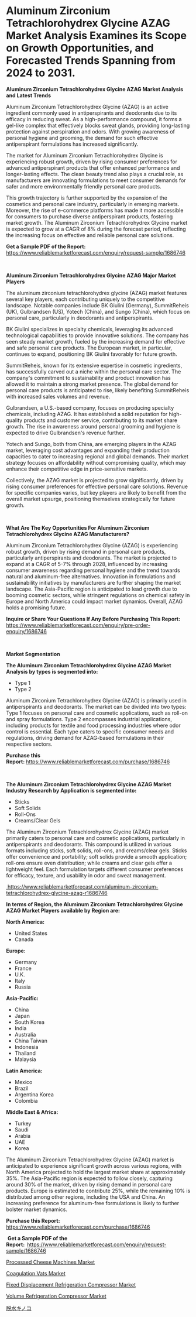 <p><h1>Aluminum Zirconium Tetrachlorohydrex Glycine AZAG Market Analysis Examines its Scope on Growth Opportunities, and Forecasted Trends Spanning from 2024 to 2031.</h1></p><p><strong>Aluminum Zirconium Tetrachlorohydrex Glycine AZAG Market Analysis and Latest Trends</strong></p>
<p><p>Aluminum Zirconium Tetrachlorohydrex Glycine (AZAG) is an active ingredient commonly used in antiperspirants and deodorants due to its efficacy in reducing sweat. As a high-performance compound, it forms a gel-like complex that effectively blocks sweat glands, providing long-lasting protection against perspiration and odors. With growing awareness of personal hygiene and grooming, the demand for such effective antiperspirant formulations has increased significantly.</p><p>The market for Aluminum Zirconium Tetrachlorohydrex Glycine is experiencing robust growth, driven by rising consumer preferences for advanced antiperspirant products that offer enhanced performance and longer-lasting effects. The clean beauty trend also plays a crucial role, as manufacturers are innovating formulations to meet consumer demands for safer and more environmentally friendly personal care products.</p><p>This growth trajectory is further supported by the expansion of the cosmetics and personal care industry, particularly in emerging markets. Moreover, the rise of e-commerce platforms has made it more accessible for consumers to purchase diverse antiperspirant products, fostering market growth. The Aluminum Zirconium Tetrachlorohydrex Glycine market is expected to grow at a CAGR of 8% during the forecast period, reflecting the increasing focus on effective and reliable personal care solutions.</p></p>
<p><strong>Get a Sample PDF of the Report:&nbsp;</strong> <a href="https://www.reliablemarketforecast.com/enquiry/request-sample/1686746?utm_campaign=1082&utm_medium=2&utm_source=Github&utm_content=ia&utm_term=16102024&utm_id=aluminum-zirconium-tetrachlorohydrex-glycine-azag">https://www.reliablemarketforecast.com/enquiry/request-sample/1686746</a></p>
<p>&nbsp;</p>
<p><strong>Aluminum Zirconium Tetrachlorohydrex Glycine AZAG Major Market Players</strong></p>
<p><p>The aluminum zirconium tetrachlorohydrex glycine (AZAG) market features several key players, each contributing uniquely to the competitive landscape. Notable companies include BK Giulini (Germany), SummitReheis (UK), Gulbrandsen (US), Yotech (China), and Sungo (China), which focus on personal care, particularly in deodorants and antiperspirants.</p><p>BK Giulini specializes in specialty chemicals, leveraging its advanced technological capabilities to provide innovative solutions. The company has seen steady market growth, fueled by the increasing demand for effective and safe personal care products. The European market, in particular, continues to expand, positioning BK Giulini favorably for future growth.</p><p>SummitReheis, known for its extensive expertise in cosmetic ingredients, has successfully carved out a niche within the personal care sector. The company's commitment to sustainability and product innovation has allowed it to maintain a strong market presence. The global demand for personal care products is anticipated to rise, likely benefiting SummitReheis with increased sales volumes and revenue.</p><p>Gulbrandsen, a U.S.-based company, focuses on producing specialty chemicals, including AZAG. It has established a solid reputation for high-quality products and customer service, contributing to its market share growth. The rise in awareness around personal grooming and hygiene is expected to drive Gulbrandsen's revenue further.</p><p>Yotech and Sungo, both from China, are emerging players in the AZAG market, leveraging cost advantages and expanding their production capacities to cater to increasing regional and global demands. Their market strategy focuses on affordability without compromising quality, which may enhance their competitive edge in price-sensitive markets.</p><p>Collectively, the AZAG market is projected to grow significantly, driven by rising consumer preferences for effective personal care solutions. Revenue for specific companies varies, but key players are likely to benefit from the overall market upsurge, positioning themselves strategically for future growth.</p></p>
<p>&nbsp;</p>
<p><strong>What Are The Key Opportunities For Aluminum Zirconium Tetrachlorohydrex Glycine AZAG Manufacturers?</strong></p>
<p><p>Aluminum Zirconium Tetrachlorohydrex Glycine (AZAG) is experiencing robust growth, driven by rising demand in personal care products, particularly antiperspirants and deodorants. The market is projected to expand at a CAGR of 5-7% through 2028, influenced by increasing consumer awareness regarding personal hygiene and the trend towards natural and aluminum-free alternatives. Innovation in formulations and sustainability initiatives by manufacturers are further shaping the market landscape. The Asia-Pacific region is anticipated to lead growth due to booming cosmetic sectors, while stringent regulations on chemical safety in Europe and North America could impact market dynamics. Overall, AZAG holds a promising future.</p></p>
<p><strong>Inquire or Share Your Questions If Any Before Purchasing This Report:</strong> <a href="https://www.reliablemarketforecast.com/enquiry/pre-order-enquiry/1686746?utm_campaign=1082&utm_medium=2&utm_source=Github&utm_content=ia&utm_term=16102024&utm_id=aluminum-zirconium-tetrachlorohydrex-glycine-azag">https://www.reliablemarketforecast.com/enquiry/pre-order-enquiry/1686746</a></p>
<p>&nbsp;</p>
<p><strong>Market Segmentation</strong></p>
<p><strong>The Aluminum Zirconium Tetrachlorohydrex Glycine AZAG Market Analysis by types is segmented into:</strong></p>
<p><ul><li>Type 1</li><li>Type 2</li></ul></p>
<p><p>Aluminum Zirconium Tetrachlorohydrex Glycine (AZAG) is primarily used in antiperspirants and deodorants. The market can be divided into two types: Type 1 focuses on personal care and cosmetic applications, such as roll-on and spray formulations. Type 2 encompasses industrial applications, including products for textile and food processing industries where odor control is essential. Each type caters to specific consumer needs and regulations, driving demand for AZAG-based formulations in their respective sectors.</p></p>
<p><strong>Purchase this Report:&nbsp;</strong><a href="https://www.reliablemarketforecast.com/purchase/1686746?utm_campaign=1082&utm_medium=2&utm_source=Github&utm_content=ia&utm_term=16102024&utm_id=aluminum-zirconium-tetrachlorohydrex-glycine-azag">https://www.reliablemarketforecast.com/purchase/1686746</a></p>
<p>&nbsp;</p>
<p><strong>The Aluminum Zirconium Tetrachlorohydrex Glycine AZAG Market Industry Research by Application is segmented into:</strong></p>
<p><ul><li>Sticks</li><li>Soft Solids</li><li>Roll-Ons</li><li>Creams/Clear Gels</li></ul></p>
<p><p>The Aluminum Zirconium Tetrachlorohydrex Glycine (AZAG) market primarily caters to personal care and cosmetic applications, particularly in antiperspirants and deodorants. This compound is utilized in various formats including sticks, soft solids, roll-ons, and creams/clear gels. Sticks offer convenience and portability; soft solids provide a smooth application; roll-ons ensure even distribution; while creams and clear gels offer a lightweight feel. Each formulation targets different consumer preferences for efficacy, texture, and usability in odor and sweat management.</p></p>
<p><a href="https://www.reliablemarketforecast.com/aluminum-zirconium-tetrachlorohydrex-glycine-azag-r1686746?utm_campaign=1082&utm_medium=2&utm_source=Github&utm_content=ia&utm_term=16102024&utm_id=aluminum-zirconium-tetrachlorohydrex-glycine-azag">&nbsp;https://www.reliablemarketforecast.com/aluminum-zirconium-tetrachlorohydrex-glycine-azag-r1686746</a></p>
<p><strong>In terms of Region, the Aluminum Zirconium Tetrachlorohydrex Glycine AZAG Market Players available by Region are:</strong></p>
<p>
    <p> <strong> North America: </strong>
        <ul>
            <li>United States</li>
            <li>Canada</li>
        </ul>
        </p> 
    <p> <strong> Europe: </strong>
        <ul>
            <li>Germany</li>
            <li>France</li>
            <li>U.K.</li>
            <li>Italy</li>
            <li>Russia</li>
        </ul>
        </p> 
    <p> <strong> Asia-Pacific: </strong>
        <ul>
            <li>China</li>
            <li>Japan</li>
            <li>South Korea</li>
            <li>India</li>
            <li>Australia</li>
            <li>China Taiwan</li>
            <li>Indonesia</li>
            <li>Thailand</li>
            <li>Malaysia</li>
        </ul>
        </p> 
    <p> <strong> Latin America: </strong>
        <ul>
            <li>Mexico</li>
            <li>Brazil</li>
            <li>Argentina Korea</li>
            <li>Colombia</li>
        </ul>
        </p> 
    <p> <strong> Middle East & Africa: </strong>
        <ul>
            <li>Turkey</li>
            <li>Saudi</li>
            <li>Arabia</li>
            <li>UAE</li>
            <li>Korea</li>
        </ul>
    </p>
    </p>
<p><p>The Aluminum Zirconium Tetrachlorohydrex Glycine (AZAG) market is anticipated to experience significant growth across various regions, with North America projected to hold the largest market share at approximately 35%. The Asia-Pacific region is expected to follow closely, capturing around 30% of the market, driven by rising demand in personal care products. Europe is estimated to contribute 25%, while the remaining 10% is distributed among other regions, including the USA and China. An increasing preference for aluminum-free formulations is likely to further bolster market dynamics.</p></p>
<p><strong>Purchase this Report: </strong><a href="https://www.reliablemarketforecast.com/purchase/1686746?utm_campaign=1082&utm_medium=2&utm_source=Github&utm_content=ia&utm_term=16102024&utm_id=aluminum-zirconium-tetrachlorohydrex-glycine-azag">https://www.reliablemarketforecast.com/purchase/1686746</a></p>
<p>&nbsp;<strong>Get a Sample PDF of the Report:&nbsp;&nbsp;</strong><a href="https://www.reliablemarketforecast.com/enquiry/request-sample/1686746?utm_campaign=1082&utm_medium=2&utm_source=Github&utm_content=ia&utm_term=16102024&utm_id=aluminum-zirconium-tetrachlorohydrex-glycine-azag">https://www.reliablemarketforecast.com/enquiry/request-sample/1686746</a></p>
<p><strong></strong></p>
<p><p><a href="https://www.linkedin.com/pulse/market-insights-global-processed-cheese-machines-forecast-mrxkf?trk=public_post_embed_feed-article-content&utm_campaign=1082&utm_medium=2&utm_source=Github&utm_content=ia&utm_term=16102024&utm_id=aluminum-zirconium-tetrachlorohydrex-glycine-azag">Processed Cheese Machines Market</a></p><p><a href="https://www.linkedin.com/pulse/coagulation-vats-market-global-insights-regional-analysis-btaef?trk=public_post_embed_feed-article-content&utm_campaign=1082&utm_medium=2&utm_source=Github&utm_content=ia&utm_term=16102024&utm_id=aluminum-zirconium-tetrachlorohydrex-glycine-azag">Coagulation Vats Market</a></p><p><a href="https://github.com/cleora2ime/Market-Research-Report-List-1/blob/main/fixed-displacement-refrigeration-compressor-market.md?utm_campaign=1082&utm_medium=2&utm_source=Github&utm_content=ia&utm_term=16102024&utm_id=aluminum-zirconium-tetrachlorohydrex-glycine-azag">Fixed Displacement Refrigeration Compressor Market</a></p><p><a href="https://github.com/ellenqyqdyches/Market-Research-Report-List-1/blob/main/volume-refrigeration-compressor-market.md?utm_campaign=1082&utm_medium=2&utm_source=Github&utm_content=ia&utm_term=16102024&utm_id=aluminum-zirconium-tetrachlorohydrex-glycine-azag">Volume Refrigeration Compressor Market</a></p><p><a href="https://github.com/lababdou/Market-Research-Report-List-6/blob/main/869835818446.md?utm_campaign=1082&utm_medium=2&utm_source=Github&utm_content=ia&utm_term=16102024&utm_id=aluminum-zirconium-tetrachlorohydrex-glycine-azag">脱水キノコ</a></p></p>